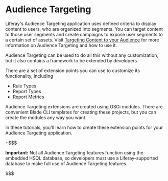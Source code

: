# Audience Targeting [](id=audience-targeting)

Liferay's Audience Targeting application uses defined criteria to display
content to users, who are organized into segments. You can target content to
those user segments and create campaigns to expose user segments to a certain
set of assets. Visit [Targeting Content to your
Audience](/discover/portal/-/knowledge_base/7-1/targeting-content-to-your-audience)
for more information on Audience Targeting and how to use it.

Audience Targeting can be used to do all this without any customization, but it
also contains a framework to be extended by developers.

There are a set of extension points you can use to customize its functionality,
including

* Rule Types
* Report Types
* Report Metrics

Audience Targeting extensions are created using OSGi modules. There are
convenient Blade CLI templates for creating these projects, but you can create
the modules any way you want.

In these tutorials, you'll learn how to create these extension points for your
Audience Targeting application.

+$$$

**Important:** Not all Audience Targeting features function using the embedded
HSQL database, so developers must use a Liferay-supported database to make full
use of Audience Targeting features.

$$$
